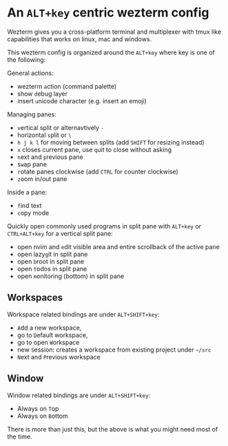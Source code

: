 # An `ALT+key` centric wezterm config

Wezterm gives you a cross-platform terminal and multiplexer with tmux like
capabilities that works on linux, mac and windows.

This wezterm config is organized around the `ALT+key` where key is one of the following:

General actions:

- wezterm `a`ction (command palette)
- show `d`ebug layer
- insert `u`nicode character (e.g. insert an emoji)

Managing panes:

- `v`ertical split or alternavtively `-`
- horizontal `s`plit or `\`
- `h j k l` for moving between splits (add `SHIFT` for resizing instead)
- `x` closes current pane, use `q`uit to close without asking
- `n`ext and `p`revious pane
- s`w`ap pane
- `r`otate panes clockwise (add `CTRL` for counter clockwise)
- `z`oom in/out pane

Inside a pane:

- `f`ind text
- `c`opy mode

Quickly open commonly used programs in split pane with `ALT+key` or
`CTRL+ALT+key` for a vertical split pane:

- open nvim and `e`dit visible area and entire scrollback of the active pane
- open lazy`g`it in split pane
- open `b`root in split pane
- open `t`odos in split pane
- open `m`onitoring (bottom) in split pane

## Workspaces

Workspace related bindings are under `ALT+SHIFT+key`:

- `A`dd a new workspace,
- go to `D`efault workspace,
- go to open `W`orkspace
- new `S`ession: creates a workspace from existing project under `~/src`
- `N`ext and `P`revious workspace

## Window

Window related bindings are under `ALT+SHIFT+key`:

- Always on `T`op
- Always on `B`ottom

There is more than just this, but the above is what you might need most of the time.
